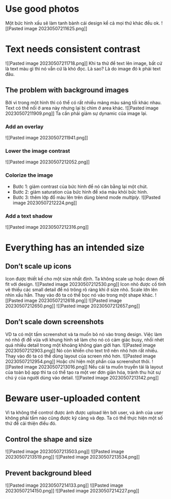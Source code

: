 # Use good photos
Một bức hình xấu sẽ làm tanh bành cái design kể cả mọi thứ khác đều ok.
![[Pasted image 20230507211625.png]]
# Text needs consistent contrast
![[Pasted image 20230507211718.png]]
Khi ta thử để text lên image, bất cứ là text màu gì thì nó vẫn cứ là khó đọc. Là sao?
Là do image đó k phải text đâu.
## The problem with background images
Bởi vì trong một hình thì có thể có rất nhiều mảng màu sáng tối khác nhau. Text có thể nổi ở area này nhưng lại bị chìm ở area khác.
![[Pasted image 20230507211909.png]]
Ta cần phải giảm sự dynamic của image lại.
### Add an overlay
![[Pasted image 20230507211941.png]]
### Lower the image contrast
![[Pasted image 20230507212052.png]]
### Colorize the image
- Bước 1: giảm contrast của bức hình để nó cân bằng lại một chút.
- Bước 2: giảm saturation của bức hình để xóa màu khỏi bức hình.
- Bước 3: thêm lớp đổ màu lên trên dùng blend mode *multiply*.
![[Pasted image 20230507212224.png]]
### Add a text shadow
![[Pasted image 20230507212316.png]]
# Everything has an intended size
## Don’t scale up icons
Icon được thiết kế cho một size nhất định. Ta không scale up hoặc down để fit với design.
![[Pasted image 20230507212530.png]]
Icon nhỏ được cố tình vẽ thiếu các small detail để nó trông rõ ràng khi ở size nhỏ. Scale lớn lên nhìn xấu hẳn. Thay vào đó ta có thể bọc nó vào trong một shape khác.
![[Pasted image 20230507212618.png]]
![[Pasted image 20230507212650.png]]
![[Pasted image 20230507212657.png]]
## Don’t scale down screenshots
VD ta có một tấm screenshot và ta muốn bỏ nó vào trong design. Việc làm nó nhỏ đi để vừa với khung hình sẽ làm cho nó có cảm giác busy, nhồi nhét quá nhiều detail trong một khoảng không gian giới hạn.
![[Pasted image 20230507212903.png]]
Nó còn khiến cho text trở nên nhỏ hơn rất nhiều.
Thay vào đó ta có thể dùng layout của screen nhỏ hơn.
![[Pasted image 20230507212954.png]]
Hoặc chỉ hiện một phần của screenshot thôi.
![[Pasted image 20230507213016.png]]
Nếu cái ta muốn truyền tải là layout của toàn bộ app thì ta có thể tạo ra một ver đơn giản hóa, tránh thu hút sự chú ý của người dùng vào detail.
![[Pasted image 20230507213142.png]]
# Beware user-uploaded content
Vì ta không thể control được ảnh được upload lên bởi user, và ảnh của user không phải tấm nào cũng được kỹ càng và đẹp. Ta có thể thực hiện một số thứ để cải thiện điều đó.
## Control the shape and size
![[Pasted image 20230507213503.png]]
![[Pasted image 20230507213519.png]]
![[Pasted image 20230507213534.png]]
## Prevent background bleed
![[Pasted image 20230507214133.png]]
![[Pasted image 20230507214150.png]]
![[Pasted image 20230507214227.png]]